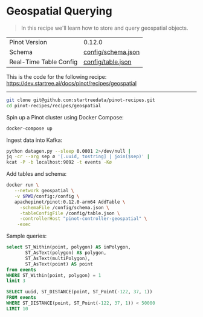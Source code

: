 # Geospatial Querying

> In this recipe we'll learn how to store and query geospatial objects.

<table>
  <tr>
    <td>Pinot Version</td>
    <td>0.12.0</td>
  </tr>
  <tr>
    <td>Schema</td>
    <td><a href="config/schema.json">config/schema.json</a></td>
  </tr>
    <tr>
    <td>Real-Time Table Config</td>
    <td><a href="config/_table.json">config/table.json</a></td>
  </tr>
</table>

This is the code for the following recipe: https://dev.startree.ai/docs/pinot/recipes/geospatial

***

```bash
git clone git@github.com:startreedata/pinot-recipes.git
cd pinot-recipes/recipes/geospatial
```

Spin up a Pinot cluster using Docker Compose:

```bash
docker-compose up
```

Ingest data into Kafka:

```bash
python datagen.py --sleep 0.0001 2>/dev/null |
jq -cr --arg sep ø '[.uuid, tostring] | join($sep)' |
kcat -P -b localhost:9092 -t events -Kø
```

Add tables and schema:

```bash
docker run \
   --network geospatial \
   -v $PWD/config:/config \
   apachepinot/pinot:0.12.0-arm64 AddTable \
     -schemaFile /config/schema.json \
     -tableConfigFile /config/table.json \
     -controllerHost "pinot-controller-geospatial" \
    -exec
```

Sample queries:

```sql
select ST_Within(point, polygon) AS inPolygon, 
       ST_AsText(polygon) AS polygon,
       ST_AsText(multiPolygon), 
       ST_AsText(point) AS point
from events 
WHERE ST_Within(point, polygon) = 1
limit 3
```

```sql
SELECT uuid, ST_DISTANCE(point, ST_Point(-122, 37, 1))
FROM events
WHERE ST_DISTANCE(point, ST_Point(-122, 37, 1)) < 50000
LIMIT 10
```
